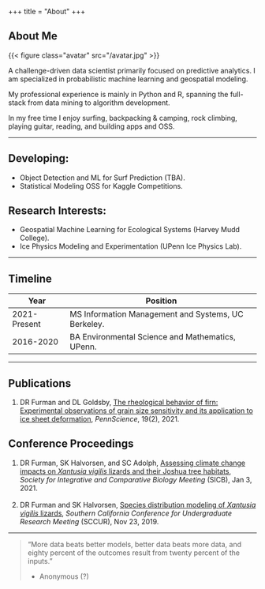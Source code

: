+++
title = "About"
+++

## About Me

{{< figure class="avatar" src="/avatar.jpg" >}}

A challenge-driven data scientist primarily focused on predictive analytics. I am specialized in probabilistic machine learning and geospatial modeling.  

My professional experience is mainly in Python and R, spanning the full-stack from data mining to algorithm development.

In my free time I enjoy surfing, backpacking & camping, rock climbing, playing guitar, reading, and building apps and OSS.  

---

## Developing:

- Object Detection and ML for Surf Prediction (TBA).
- Statistical Modeling OSS for Kaggle Competitions.

## Research Interests:

- Geospatial Machine Learning for Ecological Systems (Harvey Mudd College).
- Ice Physics Modeling and Experimentation (UPenn Ice Physics Lab).

---

## Timeline

Year | Position
-----|-------
2021-Present | MS Information Management and Systems, UC Berkeley.
2016-2020 | BA Environmental Science and Mathematics, UPenn.

---

## Publications

1. DR Furman and DL Goldsby, <ins>The rheological behavior of firn: Experimental observations of grain size sensitivity and its application to ice sheet deformation</ins>, *PennScience*, 19(2), 2021.

## Conference Proceedings

1. DR Furman, SK Halvorsen, and SC Adolph, <ins>Assessing climate change impacts on *Xantusia vigilis* lizards and their Joshua tree habitats</ins>, *Society for Integrative and Comparative Biology Meeting* (SICB), Jan 3, 2021. <br><br>
2. DR Furman and SK Halvorsen, <ins>Species distribution modeling of *Xantusia vigilis* lizards</ins>, *Southern California Conference for Undergraduate Research Meeting* (SCCUR), Nov 23, 2019.

---

> “More data beats better models, better data beats more data, and eighty percent of the outcomes result from twenty percent of the inputs.”
> - Anonymous (?)
